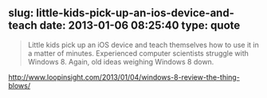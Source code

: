 slug: little-kids-pick-up-an-ios-device-and-teach
date: 2013-01-06 08:25:40
type: quote
---

> Little kids pick up an iOS device and teach themselves how to use it in a matter of minutes. Experienced computer scientists struggle with Windows 8. Again, old ideas weighing Windows 8 down.

<http://www.loopinsight.com/2013/01/04/windows-8-review-the-thing-blows/>

